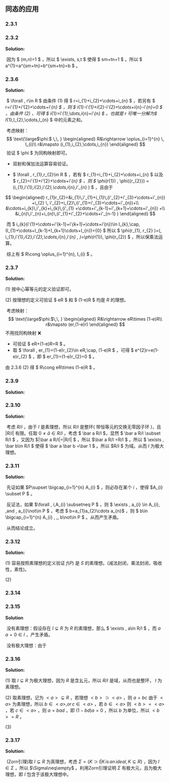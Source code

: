 

## 同态的应用

### 2.3.1

### 2.3.2

**Solution:**

​	 因为 $ (m,n)=1 $ ，所以 $ \exists\, s,t $ 使得 $ sm+tn=1 $ 。所以 $ a^{1}=a^{sm+tn}=b^{sm+tn}=b $ 。

### 2.3.6

**Solution:**

​	 $ \forall \, r\in R $ 由条件 (1) 得 $ r=i_{1}+i_{2}+\cdots+i_{n} $ ，若另有 $ r=i'_{1}+i'_{2}+\cdots+i'_{n} $ ，则 $ i_{1}-i'_{1}+i_{2}-i'_{2}+\cdots+i_{n}-i'_{n}=0 $ ，由条件 (2) ，可得 $ i_{1}=i'_{1},\dots,i_{n}=i'_{n} $ 。也就是 $r$ 可唯一分解为$ I_{1},I_{2},\cdots,I_{n} $ 中的元素之和。

​	 考虑映射：
$$
\text{\large$\phi:$ \,\, }
\begin{aligned}
R&\rightarrow \oplus_{i=1}^{n} \, I_{i}\\
r&\mapsto (i_{1},i_{2},\cdots,i_{n})
\end{aligned}
$$
​	 验证 $ \phi $ 为同构映射即可。

* 双射和保加法运算容易验证。

* $ \forall \, r_{1},r_{2}\in R $ ，若有 $ r_{1}=i_{1}+i_{2}+\cdots+i_{n} $ 以及 $ r_{2}=i'_{1}+i'_{2}+\cdots+i'_{n} $ ，则 $ \phi(r_{1}) \, \phi({r_{2}}) = (i_{1}\,i'_{1},i_{2}\,i'_{2},\cdots,i_{n}\,i'_{n} ) $ ，且由于

$$
\begin{aligned}
r_{1}r_{2}=&i_{1}\,i'_{1}+i_{1}\,(i'_{2}+i'_{3}+\cdots+i'_{n}) +i_{2} \, i'_{2}+i_{2}\,(i'_{1}+i'_{3}+\cdots+i'_{n})+\\ &\cdots+i_{k}\,i'_{k}+i_{k}\,(i'_{1} +\cdots+i'_{k-1}+i'_{k+1}+\cdots+i'_{n}) +\\
&i_{n}\,i'_{n}+i_{n}\,(i'_{1}+i'_{2}+\cdots+i'_{n-1} )
\end{aligned}
$$

​		而 $ i_{k}(i'_{1}+\cdots+i'_{k-1}+i'_{k+1}+\cdots+i'_{n})\in I_{k}\,\cap\,(I_{1}+\cdots+I_{k-1}+I_{k+1}\cdots+I_{n})=\{0\} $ 		所以 $  \phi(r_{1}\, r_{2} )=(\, i_{1}\,i'_{1},i_{2}\,i'_{2},\cdots,i_{n}\,i'_{n} \, )=\phi(r_{1})\, \phi(r_{2}) $ ，所以保乘法运算。

​	 综上有 $ R\cong \oplus_{i=1}^{n}\, I_{i} $ 。

### 2.3.7

**Solution:**

(1) 按中心幂等元的定义验证即可。

(2) 按理想的定义可验证 $ eR $ 和 $ (1-e)R $ 均是 $R$ 的理想。

​	 考虑映射：
$$
\text{\large$\phi:$\,\, }
\begin{aligned}
R&\rightarrow eR\times (1-e)R\\
r&\mapsto (er,(1-e)r)
\end{aligned}
$$
不用找同构映射 ❌

* 可验证 $ eR+(1-e)R=R $ 。
* 取 $ \forall \, er_{1}=(1-e)r_{2}\in  eR\,\cap\, (1-e)R $ ，可得 $ e^{2}r=e(1-e)r_{2} $ ，即 $ er_{1}=(1-e)r_{2}=0 $ 。

由 2.3.6 (2) 得 $ R\cong eR\times (1-e)R $ 。

### 2.3.9

**Solution:**

### 2.3.10

**Solution:**

​	 考虑 $R/I$ ，由于 $I$ 是素理想，所以 $R/I$ 是整环( 带恒等元的交换无零因子环 )，且 $|R/I|$ 有限。任取 $0\neq \bar a\in R/I$ ，考虑 $ \bar a R/I $，显然 $ \bar a R/I \subset R/I $ ，又因为 $|\bar a R/I|=|R/I| $ ，所以 $\bar a R/I =R/I $ 。所以 $ \exists \, \bar b\in R/I $ 使得 $ \bar a \bar b =\bar 1 $ 。所以 $R/I $ 为域。从而 $I$ 为极大理想。

### 2.3.11

**Solution:**

​	 先证如果 $P\supset \bigcap_{i=1}^{n} A_{i} $ ，则必存在某个 $i$ ，使得 $A_{i} \subset P $ 。

​	 反证法，如果 $\forall \, i,A_{i} \subsetneq P $ ，则 $ \exists \, a_{i} \in A_{i}\, ,and \, a_{i}\not\in P $ ，考虑 $ b=a_{1}a_{2}\cdots a_{n}$ ，则 $ b\in \bigcap_{i=1}^{n} A_{i} \, ,\, b\not\in P $ 。从而产生矛盾。

​	 从而结论成立。

### 2.3.12

**Solution:**

(1) 容易按照素理想的定义验证 $f(P)$ 是 $S$ 的素理想。(减法封闭，乘法封闭，吸收性，素性)。

(2) 



### 2.3.14

### 2.3.15

**Solution**

​	 没有素理想：假设存在 $I\subsetneq R$ 为 $R$ 的素理想，那么 $ \exists \, a\in R/I $ ，而 $a\,a=0\in I$ ，产生矛盾。

​	 没有极大理想：由于

### 2.3.16

**Solution:**

(1) 取 $I\subsetneq R$ 为极大理想，因为 $R$ 是含幺元，所以 $R/I$ 是域，从而也是整环， $I$  为素理想。

(2) 取素理想，记为 $<a>\subsetneq R$ ，若理想 $<b>\supset <a>$ ，则 $a=bc$ 由于 $<a>$ 为素理想，所以 $b\in <a>,or\, c\in <a>$ ，若 $b\in <a>$ 则 $<b>=<a>$ ，若 $c\in <a>$ ，则 $a=bad$ ，即 $(1-bd)a=0$ ，所以 $b$ 为单位，所以 $<b>=R$ 。

(3) 

### 2.3.17

**Solution:**

​	 (Zorn引理)取 $I\subsetneq R$ 为真理想，考虑 $\Sigma=\{K\supset I \big| K \, is \, an \, ideal ,K\subseteq R \}$ ，因为 $I\in \Sigma$ ，所以 $\Sigma\neq\empty$ 。利用Zorn引理证明 $\Sigma$ 有极大元，且为极大理想，即 $I$ 包含于该极大理想中。
